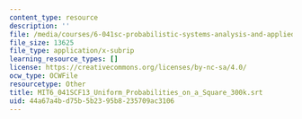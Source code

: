 ```yaml
---
content_type: resource
description: ''
file: /media/courses/6-041sc-probabilistic-systems-analysis-and-applied-probability-fall-2013/44a67a4bd75b5b2395b8235709ac3106_MIT6_041SCF13_Uniform_Probabilities_on_a_Square_300k.vtt
file_size: 13625
file_type: application/x-subrip
learning_resource_types: []
license: https://creativecommons.org/licenses/by-nc-sa/4.0/
ocw_type: OCWFile
resourcetype: Other
title: MIT6_041SCF13_Uniform_Probabilities_on_a_Square_300k.srt
uid: 44a67a4b-d75b-5b23-95b8-235709ac3106
---
```

